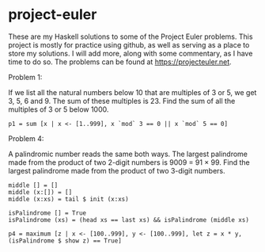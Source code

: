 # project-euler
These are my Haskell solutions to some of the Project Euler problems. This project is mostly for practice using github, as well as serving as a place to store my solutions. I will add more, along with some commentary, as I have time to do so. The problems can be found at https://projecteuler.net.

Problem 1:

If we list all the natural numbers below 10 that are multiples of 3 or 5, we get 3, 5, 6 and 9. The sum of these multiples is 23.
Find the sum of all the multiples of 3 or 5 below 1000.

```
p1 = sum [x | x <- [1..999], x `mod` 3 == 0 || x `mod` 5 == 0]
```

Problem 4:

A palindromic number reads the same both ways. The largest palindrome made from the product of two 2-digit numbers is 9009 = 91 × 99.
Find the largest palindrome made from the product of two 3-digit numbers.

```
middle [] = []
middle (x:[]) = []
middle (x:xs) = tail $ init (x:xs) 

isPalindrome [] = True
isPalindrome (xs) = (head xs == last xs) && isPalindrome (middle xs)

p4 = maximum [z | x <- [100..999], y <- [100..999], let z = x * y, (isPalindrome $ show z) == True]
```
